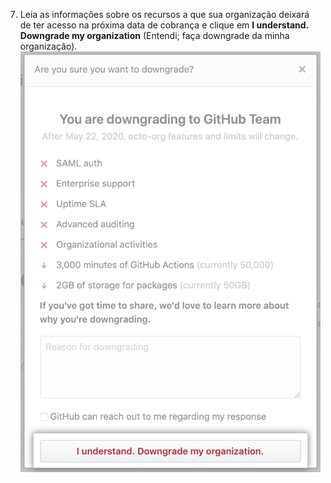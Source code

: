 7. Leia as informações sobre os recursos a que sua organização deixará de ter acesso na próxima data de cobrança e clique em **I understand. Downgrade my organization** (Entendi; faça downgrade da minha organização). ![Botão Downgrade (Fazer downgrade)](/assets/images/help/billing/downgrade-confirm-button.png)

